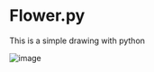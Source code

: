 # Flower.py

This is a simple drawing with python 

![image](https://user-images.githubusercontent.com/116501394/202630693-e63af63f-783e-465b-b314-0e55eb69bb71.png)
